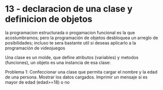 # 13 - declaracion de una clase y definicion de objetos

la programacion estructurada o progamacion funcional es la que acostumbramos;
pero la programación de objetos desbloquea un arreglo de posibilidades; incluso te sera bastante util si deseas aplicarlo a la programación de videojuegos

Una clase es un molde, que define atributos (variables) y metodos (funciones),
un objeto es una instancia de esa clase:

Problema 1:
Confeccionar una clase que permita cargar el nombre y la edad de una persona. Mostrar los datos cargados. Imprimir un mensaje si es mayor de edad (edad>=18) o no

